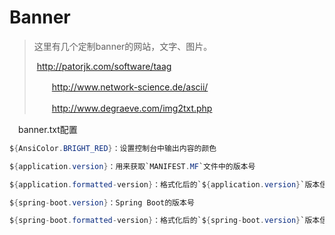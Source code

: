 # Banner

> 这里有几个定制banner的网站，文字、图片。
>
> ​	http://patorjk.com/software/taag
>
> 　　http://www.network-science.de/ascii/
>
> 　　http://www.degraeve.com/img2txt.php

　banner.txt配置

```java
${AnsiColor.BRIGHT_RED}：设置控制台中输出内容的颜色

${application.version}：用来获取`MANIFEST.MF`文件中的版本号

${application.formatted-version}：格式化后的`${application.version}`版本信息

${spring-boot.version}：Spring Boot的版本号

${spring-boot.formatted-version}：格式化后的`${spring-boot.version}`版本信息
```



　　

